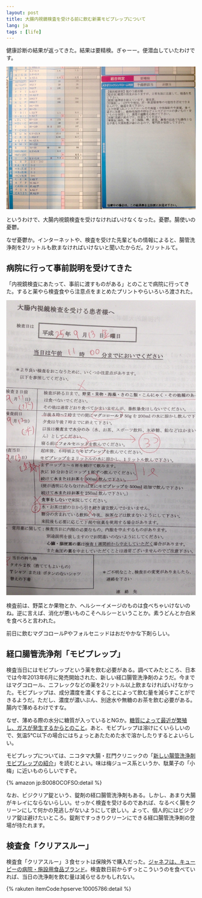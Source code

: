 ```yaml
---
layout: post
title: 大腸内視鏡検査を受ける前に飲む新薬モビプレップについて
lang: ja
tags : [life]
---
```

健康診断の結果が返ってきた。結果は要精検。ぎゃーー。便潜血していたわけです。

![不健康診断結果](/assets/images/entry/2013-09-04/health-check-2013.jpg)

というわけで、大腸内視鏡検査を受けなければいけなくなった。憂鬱。腸使いの憂鬱。

なぜ憂鬱か。インターネットや、検査を受けた先輩どもの情報によると、腸管洗浄剤を2リットルも飲まなければいけないと聞いたからだ。2リットルて。

## 病院に行って事前説明を受けてきた

「内視鏡検査にあたって、事前に渡すものがある」とのことで病院に行ってきた。すると薬やら検査食やら注意点をまとめたプリントやらいろいろ渡された。

![注意点をまとめたプリント](/assets/images/entry/2013-09-04/moviprep.jpg)

検査前は、野菜とか果物とか、ヘルシーイメージのものは食べちゃいけないのね。逆に言えば、消化が悪いものこそヘルシーということか。素うどんとか白米を食べろと言われた。

前日に飲むマグコロールPやフォルセニッドはおだやかな下剤らしい。

## 経口腸管洗浄剤「モビプレップ」

検査当日にはモビプレップという薬を飲む必要がある。調べてみたところ、日本では今年2013年6月に発売開始された、新しい経口腸管洗浄剤のようだ。今まではマグコロール、ニフレックなどの薬を2リットル以上飲まなければいけなかった。モビプレップは、成分濃度を濃くすることによって飲む量を減らすことができるようだ。ただし、濃度が濃いぶん、別途水や無糖のお茶を飲む必要がある。腸内で薄めるわけですな。

なぜ、薄める際の水分に糖質が入っているとNGか。[糖質によって最近が繁殖し、ガスが発生するからとのこと](http://yakuzai840.blog.fc2.com/blog-entry-23.html)。あと、モビプレップは溶けにくいらしいので、気温5℃以下の場合にはちょっとあたためた水で溶かしたりするとよいらしい。

モビプレップについては、ニコタマ大腸・肛門クリニックの「[新しい腸管洗浄剤モビプレップの紹介](http://nico-tama.jp/moviprep.html)」を読むとよい。味は梅ジュース系というか、駄菓子の「小梅」に近いものらしいですぞ。

{% amazon jp:B008OCOFSO:detail %}

なお、ビジクリア錠という、錠剤の経口腸管洗浄剤もある。しかし、あまり大腸がキレイにならないらしい。せっかく検査を受けるのであれば、なるべく腸をクリーンにして何かの見逃しがないようにして欲しい。よって、個人的にはビジクリア錠は避けたいところ。錠剤ですっきりクリーンにできる経口腸管洗浄剤の登場が待たれます。

## 検査食「クリアスルー」

検査食「クリアスルー」３食セットは保険外で購入だった。[ジャネフは、キューピーの病院・施設用食品ブランド](https://www.kewpie.co.jp/products/medical/index.html)。検査数日前からずっとこういうのを食べていれば、当日の洗浄剤を飲む量は減らせるかもしれない。

{% rakuten itemCode:hpserve:10005786:detail %}
